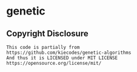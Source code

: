 # genetic

## Copyright Disclosure
````
This code is partially from 
https://github.com/kiecodes/genetic-algorithms
And thus it is LICENSED under MIT LICENSE
https://opensource.org/license/mit/
````
